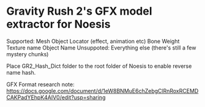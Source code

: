# Gravity Rush 2's GFX model extractor for Noesis
Supported:
	Mesh
	Object Locator (effect, animation etc)
	Bone 
	Weight
	Texture name
	Object Name
 Unsuppoted:
	Everything else (there's still a few mystery chunks)
 
 Place GR2_Hash_Dict folder to the root folder of Noesis to enable reverse name hash.
 
 GFX Format research note: https://docs.google.com/document/d/1eW8BNMuE6chZebgClRnRoxRCEMDCAKPadYEhpK4AIV0/edit?usp=sharing
